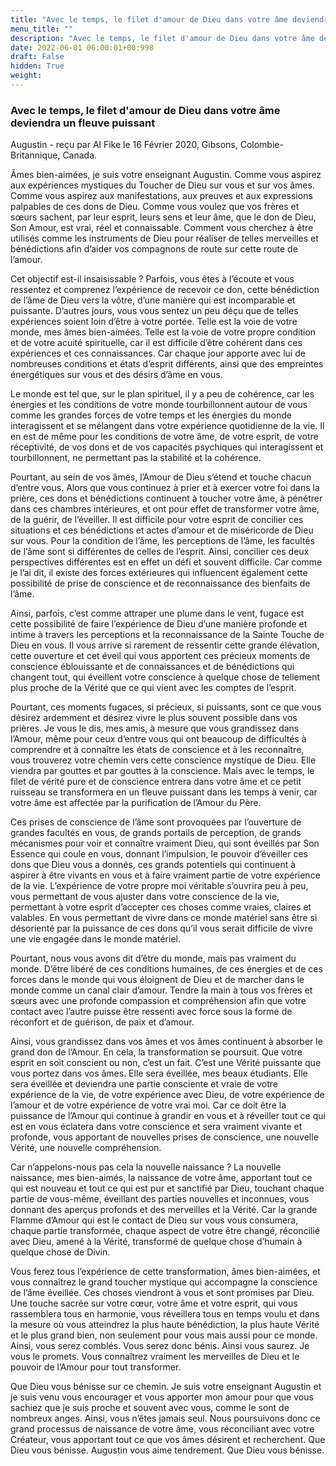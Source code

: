 ```yaml
---
title: "Avec le temps, le filet d'amour de Dieu dans votre âme deviendra un fleuve puissant"
menu_title: ""
description: "Avec le temps, le filet d'amour de Dieu dans votre âme deviendra un fleuve puissant"
date: 2022-06-01 06:00:01+00:998
draft: False
hidden: True
weight:
---
```

### Avec le temps, le filet d'amour de Dieu dans votre âme deviendra un fleuve puissant

Augustin - reçu par Al Fike le 16 Février 2020, Gibsons, Colombie-Britannique, Canada.

Âmes bien-aimées, je suis votre enseignant Augustin. Comme vous aspirez aux expériences mystiques du Toucher de Dieu sur vous et sur vos âmes. Comme vous aspirez aux manifestations, aux preuves et aux expressions palpables de ces dons de Dieu. Comme vous voulez que vos frères et sœurs sachent, par leur esprit, leurs sens et leur âme, que le don de Dieu, Son Amour, est vrai, réel et connaissable. Comment vous cherchez à être utilisés comme les instruments de Dieu pour réaliser de telles merveilles et bénédictions afin d’aider vos compagnons de route sur cette route de l’amour.

Cet objectif est-il insaisissable ? Parfois, vous êtes à l’écoute et vous ressentez et comprenez l’expérience de recevoir ce don, cette bénédiction de l’âme de Dieu vers la vôtre, d’une manière qui est incomparable et puissante. D’autres jours, vous vous sentez un peu déçu que de telles expériences soient loin d’être à votre portée. Telle est la voie de votre monde, mes âmes bien-aimées. Telle est la voie de votre propre condition et de votre acuité spirituelle, car il est difficile d’être cohérent dans ces expériences et ces connaissances. Car chaque jour apporte avec lui de nombreuses conditions et états d’esprit différents, ainsi que des empreintes énergétiques sur vous et des désirs d’âme en vous.

Le monde est tel que, sur le plan spirituel, il y a peu de cohérence, car les énergies et les conditions de votre monde tourbillonnent autour de vous comme les grandes forces de votre temps et les énergies du monde interagissent et se mélangent dans votre expérience quotidienne de la vie. Il en est de même pour les conditions de votre âme, de votre esprit, de votre réceptivité, de vos dons et de vos capacités psychiques qui interagissent et tourbillonnent, ne permettant pas la stabilité et la cohérence.

Pourtant, au sein de vos âmes, l’Amour de Dieu s’étend et touche chacun d’entre vous. Alors que vous continuez à prier et à exercer votre foi dans la prière, ces dons et bénédictions continuent à toucher votre âme, à pénétrer dans ces chambres intérieures, et ont pour effet de transformer votre âme, de la guérir, de l’éveiller. Il est difficile pour votre esprit de concilier ces situations et ces bénédictions et actes d’amour et de miséricorde de Dieu sur vous. Pour la condition de l’âme, les perceptions de l’âme, les facultés de l’âme sont si différentes de celles de l’esprit. Ainsi, concilier ces deux perspectives différentes est en effet un défi et souvent difficile. Car comme je l’ai dit, il existe des forces extérieures qui influencent également cette possibilité de prise de conscience et de reconnaissance des bienfaits de l’âme.

Ainsi, parfois, c’est comme attraper une plume dans le vent, fugace est cette possibilité de faire l’expérience de Dieu d’une manière profonde et intime à travers les perceptions et la reconnaissance de la Sainte Touche de Dieu en vous. Il vous arrive si rarement de ressentir cette grande élévation, cette ouverture et cet éveil qui vous apportent ces précieux moments de conscience éblouissante et de connaissances et de bénédictions qui changent tout, qui éveillent votre conscience à quelque chose de tellement plus proche de la Vérité que ce qui vient avec les comptes de l’esprit.

Pourtant, ces moments fugaces, si précieux, si puissants, sont ce que vous désirez ardemment et désirez vivre le plus souvent possible dans vos prières. Je vous le dis, mes amis, à mesure que vous grandissez dans l’Amour, même pour ceux d’entre vous qui ont beaucoup de difficultés à comprendre et à connaître les états de conscience et à les reconnaître, vous trouverez votre chemin vers cette conscience mystique de Dieu. Elle viendra par gouttes et par gouttes à la conscience. Mais avec le temps, le filet de vérité pure et de conscience entrera dans votre âme et ce petit ruisseau se transformera en un fleuve puissant dans les temps à venir, car votre âme est affectée par la purification de l’Amour du Père.

Ces prises de conscience de l’âme sont provoquées par l’ouverture de grandes facultés en vous, de grands portails de perception, de grands mécanismes pour voir et connaître vraiment Dieu, qui sont éveillés par Son Essence qui coule en vous, donnant l’impulsion, le pouvoir d’éveiller ces dons que Dieu vous a donnés, ces grands potentiels qui continuent à aspirer à être vivants en vous et à faire vraiment partie de votre expérience de la vie. L’expérience de votre propre moi véritable s’ouvrira peu à peu, vous permettant de vous ajuster dans votre conscience de la vie, permettant à votre esprit d’accepter ces choses comme vraies, claires et valables. En vous permettant de vivre dans ce monde matériel sans être si désorienté par la puissance de ces dons qu’il vous serait difficile de vivre une vie engagée dans le monde matériel.

Pourtant, nous vous avons dit d’être du monde, mais pas vraiment du monde. D’être libéré de ces conditions humaines, de ces énergies et de ces forces dans le monde qui vous éloignent de Dieu et de marcher dans le monde comme un canal clair d’amour. Tendre la main à tous vos frères et sœurs avec une profonde compassion et compréhension afin que votre contact avec l’autre puisse être ressenti avec force sous la forme de réconfort et de guérison, de paix et d’amour.

Ainsi, vous grandissez dans vos âmes et vos âmes continuent à absorber le grand don de l’Amour. En cela, la transformation se poursuit. Que votre esprit en soit conscient ou non, c’est un fait. C’est une Vérité puissante que vous portez dans vos âmes. Elle sera éveillée, mes beaux étudiants. Elle sera éveillée et deviendra une partie consciente et vraie de votre expérience de la vie, de votre expérience avec Dieu, de votre expérience de l’amour et de votre expérience de votre vrai moi. Car ce doit être la puissance de l’Amour qui continue à grandir en vous et à réveiller tout ce qui est en vous éclatera dans votre conscience et sera vraiment vivante et profonde, vous apportant de nouvelles prises de conscience, une nouvelle Vérité, une nouvelle compréhension.

Car n’appelons-nous pas cela la nouvelle naissance ? La nouvelle naissance, mes bien-aimés, la naissance de votre âme, apportant tout ce qui est nouveau et tout ce qui est pur et sanctifié par Dieu, touchant chaque partie de vous-même, éveillant des parties nouvelles et inconnues, vous donnant des aperçus profonds et des merveilles et la Vérité. Car la grande Flamme d’Amour qui est le contact de Dieu sur vous vous consumera, chaque partie transformée, chaque aspect de votre être changé, réconcilié avec Dieu, amené à la Vérité, transformé de quelque chose d’humain à quelque chose de Divin.

Vous ferez tous l’expérience de cette transformation, âmes bien-aimées, et vous connaîtrez le grand toucher mystique qui accompagne la conscience de l’âme éveillée. Ces choses viendront à vous et sont promises par Dieu. Une touche sacrée sur votre cœur, votre âme et votre esprit, qui vous rassemblera tous en harmonie, vous réveillera tous en temps voulu et dans la mesure où vous atteindrez la plus haute bénédiction, la plus haute Vérité et le plus grand bien, non seulement pour vous mais aussi pour ce monde. Ainsi, vous serez comblés. Vous serez donc bénis. Ainsi vous saurez. Je vous le promets. Vous connaîtrez vraiment les merveilles de Dieu et le pouvoir de l’Amour pour tout transformer.

Que Dieu vous bénisse sur ce chemin. Je suis votre enseignant Augustin et je suis venu vous encourager et vous apporter mon amour pour que vous sachiez que je suis proche et souvent avec vous, comme le sont de nombreux anges. Ainsi, vous n’êtes jamais seul. Nous poursuivons donc ce grand processus de naissance de votre âme, vous réconciliant avec votre Créateur, vous apportant tout ce que vos âmes désirent et recherchent. Que Dieu vous bénisse. Augustin vous aime tendrement. Que Dieu vous bénisse.
